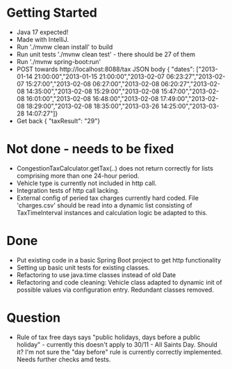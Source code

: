 # Getting Started

- Java 17 expected!
- Made with IntelliJ.
- Run './mvnw clean install' to build
- Run unit tests './mvnw clean test' - there should be 27 of them
- Run './mvnw spring-boot:run'
- POST towards http://localhost:8088/tax JSON body { "dates": ["2013-01-14 21:00:00","2013-01-15 21:00:00","2013-02-07 06:23:27","2013-02-07 15:27:00","2013-02-08 06:27:00","2013-02-08 06:20:27","2013-02-08 14:35:00","2013-02-08 15:29:00","2013-02-08 15:47:00","2013-02-08 16:01:00","2013-02-08 16:48:00","2013-02-08 17:49:00","2013-02-08 18:29:00","2013-02-08 18:35:00","2013-03-26 14:25:00","2013-03-28 14:07:27"]}
- Get back { "taxResult": "29"}

# Not done - needs to be fixed
- CongestionTaxCalculator.getTax(..) does not return correctly for lists comprising more than one 24-hour period.
- Vehicle type is currently not included in http call. 
- Integration tests of http call lacking.
- External config of peried tax charges currently hard coded. File 'charges.csv' should be read into a dynamic list consisting of TaxTimeInterval instances and calculation logic be adapted to this.

# Done
- Put existing code in a basic Spring Boot project to get http functionality
- Setting up basic unit tests for existing classes.
- Refactoring to use java.time classes instead of old Date
- Refactoring and code cleaning: Vehicle class adapted to dynamic init of possible values via configuration entry. Redundant classes removed.

# Question
- Rule of tax free days says "public holidays, days before a public holiday" - currently this doesn't apply to 30/11 - All Saints Day. Should it? I'm not sure the "day before" rule is currently correctly implemented. Needs further checks amd tests.